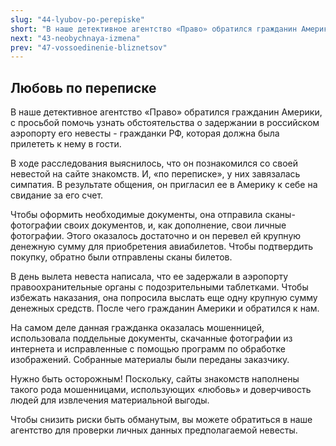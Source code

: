 ```yaml
---
slug: "44-lyubov-po-perepiske"
short: "В наше детективное агентство «Право» обратился гражданин Америки, c просьбой помочь узнать обстоятельства о задержании в российском аэропорту его невесты - гражданки РФ, которая должна была прилететь к нему в гости."
next: "43-neobychnaya-izmena"
prev: "47-vossoedinenie-bliznetsov"
---
```


## Любовь по переписке

В наше детективное агентство «Право» обратился гражданин Америки, c просьбой помочь узнать обстоятельства о задержании в российском аэропорту его невесты - гражданки РФ, которая должна была прилететь к нему в гости.

В ходе расследования выяснилось, что он познакомился со своей невестой на сайте знакомств. И, «по переписке», у них завязалась симпатия. В результате общения, он пригласил ее в Америку к себе на свидание за его счет.

Чтобы оформить необходимые документы, она отправила сканы-фотографии своих документов, и, как дополнение, свои личные фотографии. Этого оказалось достаточно и он перевел ей крупную денежную сумму для приобретения авиабилетов. Чтобы подтвердить покупку, обратно были отправлены сканы билетов.

В день вылета невеста написала, что ее задержали в аэропорту правоохранительные органы с подозрительными таблетками. Чтобы избежать наказания, она попросила выслать еще одну крупную сумму денежных средств. После чего гражданин Америки и обратился к нам.

На самом деле данная гражданка оказалась мошенницей, использовала поддельные документы, скачанные фотографии из интернета и исправленные с помощью программ по обработке изображений. Собранные материалы были переданы заказчику.

Нужно быть осторожным! Поскольку, сайты знакомств наполнены такого рода мошенницами, использующих «любовь» и доверчивость людей для извлечения материальной выгоды.

Чтобы снизить риски быть обманутым, вы можете обратиться в наше агентство для проверки личных данных предполагаемой невесты.
